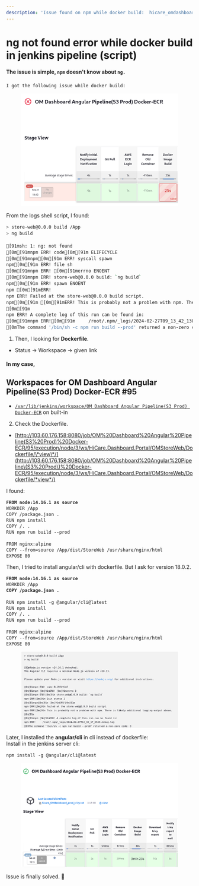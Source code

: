 ```yaml
---
description: 'Issue found on npm while docker build:  hicare_omdashboard_prod'
---
```


# ng not found error while docker build in jenkins pipeline (script)

#### The issue is simple, `npm` doesn't know about `ng.`

`I got the following issue while docker build:`&#x20;

<figure><img src="../.gitbook/assets/image (105).png" alt=""><figcaption></figcaption></figure>

From the logs shell script, I found:&#x20;

```bash
> store-web@0.0.0 build /App
> ng build

[91msh: 1: ng: not found
[0m[91mnpm ERR! code[0m[91m ELIFECYCLE
[0m[91mnpm[0m[91m ERR! syscall spawn
npm[0m[91m ERR! file sh
[0m[91mnpm ERR! [0m[91merrno ENOENT
[0m[91mnpm ERR! store-web@0.0.0 build: `ng build`
npm[0m[91m ERR! spawn ENOENT
npm [0m[91mERR! 
npm ERR! Failed at the store-web@0.0.0 build script.
npm[0m[91m [0m[91mERR! This is probably not a problem with npm. There is likely additional logging output above.
[0m[91m
npm ERR! A complete log of this run can be found in:
[0m[91mnpm ERR![0m[91m     /root/.npm/_logs/2024-02-27T09_13_42_130Z-debug.log
[0mThe command '/bin/sh -c npm run build --prod' returned a non-zero code: 1
```

1. Then, I looking for **Dockerfile**.&#x20;

* Status -> Workspace -> given link

#### In my case,&#x20;

## Workspaces for OM Dashboard Angular Pipeline(S3 Prod) Docker-ECR #95

* [`/var/lib/jenkins/workspace/OM Dashboard Angular Pipeline(S3 Prod) Docker-ECR`](http://103.60.176.158:8080/job/OM%20Dashboard%20Angular%20Pipeline\(S3%20Prod\)%20Docker-ECR/95/execution/node/3/ws/) on built-in

2. Check the Dockerfile.

* [http://103.60.176.158:8080/job/OM%20Dashboard%20Angular%20Pipeline(S3%20Prod)%20Docker-ECR/95/execution/node/3/ws/HiCare.Dashboard.Portal/OMStoreWeb/Dockerfile/\*view\*/](http://103.60.176.158:8080/job/OM%20Dashboard%20Angular%20Pipeline\(S3%20Prod\)%20Docker-ECR/95/execution/node/3/ws/HiCare.Dashboard.Portal/OMStoreWeb/Dockerfile/*view*/)

I found:&#x20;

<pre class="language-docker"><code class="lang-docker"><strong>FROM node:14.16.1 as source
</strong>WORKDIR /App
COPY /package.json .
RUN npm install
COPY /. .
RUN npm run build --prod

FROM nginx:alpine
COPY --from=source /App/dist/StoreWeb /usr/share/nginx/html
EXPOSE 80
</code></pre>

Then, I tried to install angular/cli with dockerfile. But I ask for version 18.0.2.&#x20;

<pre class="language-docker"><code class="lang-docker"><strong>FROM node:14.16.1 as source
</strong>WORKDIR /App
<strong>COPY /package.json .
</strong>
RUN npm install -g @angular/cli@latest
RUN npm install
COPY /. .
RUN npm run build --prod

FROM nginx:alpine
COPY --from=source /App/dist/StoreWeb /usr/share/nginx/html
EXPOSE 80
</code></pre>

<figure><img src="../.gitbook/assets/image (103).png" alt=""><figcaption></figcaption></figure>

Later, I installed the **angular/cli**  in cli instead of dockerfile: \
&#x20;Install in the jenkins server cli:&#x20;

```
npm install -g @angular/cli@latest
```

<figure><img src="../.gitbook/assets/image (104).png" alt=""><figcaption></figcaption></figure>

Issue is finally solved.  :tada:
